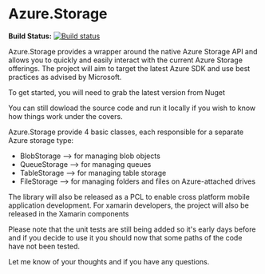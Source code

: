 Azure.Storage
=============

**Build Status:** [![Build status](https://ci.appveyor.com/api/projects/status/6i7g6igga5ee8o3l)](https://ci.appveyor.com/project/cmatskas/azure)

Azure.Storage provides a wrapper around the native Azure Storage API and allows you to quickly and easily interact with the 
current Azure Storage offerings. The project will aim to target the latest Azure SDK and use best practices as advised by 
Microsoft.

To get started, you will need to grab the latest version from Nuget

You can still dowload the source code and run it locally if you wish to know how things work under the covers.

Azure.Storage provide 4 basic classes, each responsible for a separate Azure storage type:

- BlobStorage --> for managing blob objects
- QueueStorage --> for managing queues
- TableStorage --> for managing table storage
- FileStorage --> for managing folders and files on Azure-attached drives

The library will also be released as a PCL to enable cross platform mobile application development. For xamarin developers, the
project will also be released in the Xamarin components 

Please note that the unit tests are still being added so it's early days before and if you decide to use it you should now that some
paths of the code have not been tested. 

Let me know of your thoughts and if you have any questions.
